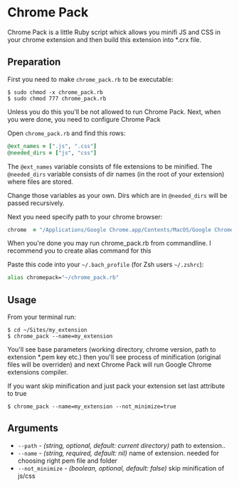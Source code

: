 Chrome Pack
===========

Chrome Pack is a little Ruby script whick allows you minifi JS and CSS
in your chrome extension and then build this extension into *.crx file.

## Preparation

First you need to make `chrome_pack.rb` to be executable:

```
$ sudo chmod -x chrome_pack.rb
$ sudo chmod 777 chrome_pack.rb
```

Unless you do this you'll be not allowed to run Chrome Pack.
Next, when you were done, you need to configure Chrome Pack

Open `chrome_pack.rb` and find this rows:

```ruby
@ext_names = [".js", ".css"]
@needed_dirs = ["js", "css"]
```

The `@ext_names` variable consists of file extensions to be minified.
The `@needed_dirs` variable consists of dir names (in the root of your extension) where files are stored.

Change those variables as your own.
Dirs which are in `@needed_dirs` will be passed recursively.

Next you need specify path to your chrome browser:

```ruby
chrome 	= "/Applications/Google Chrome.app/Contents/MacOS/Google Chrome"
```

When you're done you may run chrome_pack.rb from commandline.
I recommend you to create alias command for this

Paste this code into your `~/.bach_profile` (for Zsh users `~/.zshrc`):
```bash
alias chromepack="~/chrome_pack.rb"
```

## Usage
From your terminal run:

```
$ cd ~/Sites/my_extension
$ chrome_pack --name=my_extension
```

You'll see base parameters (working directory, chrome version, path to extension *.pem key etc.)
then you'll see process of minification (original files will be overriden) and next Chrome Pack will
run Google Chrome extensions compiler.

If you want skip minification and just pack your extension set last attribute to true

```
$ chrome_pack --name=my_extension --not_minimize=true
```

## Arguments

* `--path`         - _(string, optional, default: current directory)_ path to extension..
* `--name`         - _(string, required, default: nil)_ name of extension. needed for choosing right pem file and folder
* `--not_minimize` - _(boolean, optional, default: false)_ skip minification of js/css



